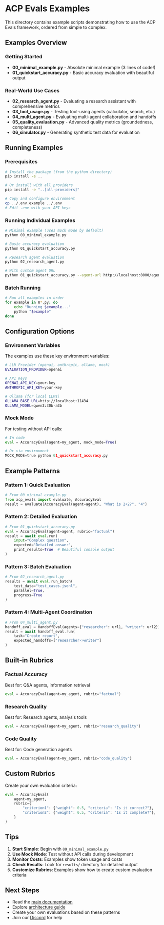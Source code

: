 # ACP Evals Examples

This directory contains example scripts demonstrating how to use the ACP Evals framework, ordered from simple to complex.

## Examples Overview

### Getting Started
- **00_minimal_example.py** - Absolute minimal example (3 lines of code!)
- **01_quickstart_accuracy.py** - Basic accuracy evaluation with beautiful output

### Real-World Use Cases
- **02_research_agent.py** - Evaluating a research assistant with comprehensive metrics
- **03_tool_usage.py** - Testing tool-using agents (calculator, search, etc.)
- **04_multi_agent.py** - Evaluating multi-agent collaboration and handoffs
- **05_quality_evaluation.py** - Advanced quality metrics (groundedness, completeness)
- **06_simulator.py** - Generating synthetic test data for evaluation

## Running Examples

### Prerequisites

```bash
# Install the package (from the python directory)
pip install -e ..

# Or install with all providers
pip install -e "..[all-providers]"

# Copy and configure environment
cp ../.env.example ../.env
# Edit .env with your API keys
```

### Running Individual Examples

```bash
# Minimal example (uses mock mode by default)
python 00_minimal_example.py

# Basic accuracy evaluation
python 01_quickstart_accuracy.py

# Research agent evaluation
python 02_research_agent.py

# With custom agent URL
python 01_quickstart_accuracy.py --agent-url http://localhost:8000/agents/my-agent
```

### Batch Running

```bash
# Run all examples in order
for example in 0*.py; do
    echo "Running $example..."
    python "$example"
done
```

## Configuration Options

### Environment Variables

The examples use these key environment variables:

```bash
# LLM Provider (openai, anthropic, ollama, mock)
EVALUATION_PROVIDER=openai

# API Keys
OPENAI_API_KEY=your-key
ANTHROPIC_API_KEY=your-key

# Ollama (for local LLMs)
OLLAMA_BASE_URL=http://localhost:11434
OLLAMA_MODEL=qwen3:30b-a3b
```

### Mock Mode

For testing without API calls:

```python
# In code
eval = AccuracyEval(agent=my_agent, mock_mode=True)

# Or via environment
MOCK_MODE=true python 01_quickstart_accuracy.py
```

## Example Patterns

### Pattern 1: Quick Evaluation
```python
# From 00_minimal_example.py
from acp_evals import evaluate, AccuracyEval
result = evaluate(AccuracyEval(agent=agent), "What is 2+2?", "4")
```

### Pattern 2: Detailed Evaluation
```python
# From 01_quickstart_accuracy.py
eval = AccuracyEval(agent=agent, rubric="factual")
result = await eval.run(
    input="Complex question",
    expected="Detailed answer",
    print_results=True  # Beautiful console output
)
```

### Pattern 3: Batch Evaluation
```python
# From 02_research_agent.py
results = await eval.run_batch(
    test_data="test_cases.jsonl",
    parallel=True,
    progress=True
)
```

### Pattern 4: Multi-Agent Coordination
```python
# From 04_multi_agent.py
handoff_eval = HandoffEval(agents={"researcher": url1, "writer": url2})
result = await handoff_eval.run(
    task="Create report",
    expected_handoffs=["researcher->writer"]
)
```

## Built-in Rubrics

### Factual Accuracy
Best for: Q&A agents, information retrieval
```python
eval = AccuracyEval(agent=my_agent, rubric="factual")
```

### Research Quality
Best for: Research agents, analysis tools
```python
eval = AccuracyEval(agent=my_agent, rubric="research_quality")
```

### Code Quality
Best for: Code generation agents
```python
eval = AccuracyEval(agent=my_agent, rubric="code_quality")
```

## Custom Rubrics

Create your own evaluation criteria:
```python
eval = AccuracyEval(
    agent=my_agent,
    rubric={
        "criterion1": {"weight": 0.5, "criteria": "Is it correct?"},
        "criterion2": {"weight": 0.5, "criteria": "Is it complete?"},
    }
)
```

## Tips

1. **Start Simple**: Begin with `00_minimal_example.py`
2. **Use Mock Mode**: Test without API calls during development
3. **Monitor Costs**: Examples show token usage and costs
4. **Check Results**: Look for `results/` directory for detailed output
5. **Customize Rubrics**: Examples show how to create custom evaluation criteria

## Next Steps

- Read the [main documentation](../README.md)
- Explore [architecture guide](../docs/architecture.md)
- Create your own evaluations based on these patterns
- Join our [Discord](https://discord.gg/NradeA6ZNF) for help